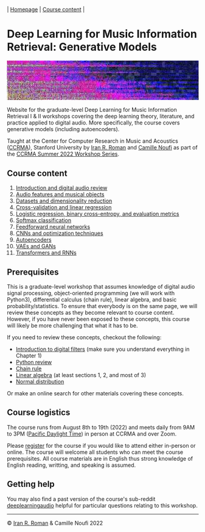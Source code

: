 | [Homepage](https://dl4genaudio.github.io) | [Course content](https://dl4genaudio.github.io/#course-content) | 

<!-- [Spanish](https://dl4genaudio-github-io.translate.goog/?_x_tr_sl=en&_x_tr_tl=es&_x_tr_hl=en-US) | -->

# Deep Learning for Music Information Retrieval: Generative Models
<img src="assets/home.jpg" alt="drawing" width="1000"/>

Website for the graduate-level Deep Learning for Music Information Retrieval I & II workshops covering the deep learning theory, literature, and practice applied to digital audio. More specifically, the course covers generative models (including autoencoders).

Taught at the Center for Computer Research in Music and Acoustics ([CCRMA](https://ccrma.stanford.edu/)), Stanford University by [Iran R. Roman](https://iranroman.github.io) and [Camille Noufi](http://camillenoufi.com) as part of the [CCRMA Summer 2022 Workshop Series](https://ccrma.stanford.edu/workshops).

## Course content

1. [Introduction and digital audio review](intro)
2. [Audio features and musical objects](features)
3. [Datasets and dimensionality reduction](pca_data)
4. [Cross-validation and linear regression](cv_lr)
5. [Logistic regression, binary cross-entropy, and evaluation metrics](lg_ce)
6. [Softmax classification](softmax)
7. [Feedforward neural networks](neural_network)
8. [CNNs and optimization techniques](cnn)
9. [Autoencoders](autoencoders)
10. [VAEs and GANs]()
11. [Transformers and RNNs]()

## Prerequisites

This is a graduate-level workshop that assumes knowledge of digital audio signal processing, object-oriented programming (we will work with Python3), differential calculus (chain rule), linear algebra, and basic probability/statistics. To ensure that everybody is on the same page, we will review these concepts as they become relevant to course content. However, if you have never been exposed to these concepts, this course will likely be more challenging that what it has to be.

If you need to review these concepts, checkout the following:

* [Introduction to digital filters](https://ccrma.stanford.edu/~jos/filters/filters.html) (make sure you understand everything in Chapter 1)
* [Python review](https://pythonguide.readthedocs.io/en/latest/python/review.html#)
* [Chain rule](https://www.khanacademy.org/math/ap-calculus-ab/ab-differentiation-2-new/ab-3-1a/a/chain-rule-review)
* [Linear algebra](https://cs229.stanford.edu/section/cs229-linalg.pdf) (at least sections 1, 2, and most of 3)
* [Normal distribution](https://en.wikipedia.org/wiki/Normal_distribution)

Or make an online search for other materials covering these concepts. 

## Course logistics

The course runs from August 8th to 19th (2022) and meets daily from 9AM to 3PM ([Pacific Daylight Time](https://www.timeanddate.com/time/zones/pt)) in person at CCRMA and over Zoom. 

Please [register](https://www.eventbrite.com/e/music-information-retrieval-introduction-deep-learning-i-ii-tickets-319062092307) for the course if you would like to attend either in-person or online. The course will welcome all students who can meet the course prerequisites. All course materials are in English thus strong knowledge of English reading, writting, and speaking is assumed.

<!-- Submit your homework by sending an email to the instructor with ALL the relevant files. -->

## Getting help

<!-- Post your questions on the course Discourse [deeplearningaudio](https://reddit.com/r/deeplearningaudio). -->
You may also find a past version of the course's sub-reddit [deeplearningaudio](https://reddit.com/r/deeplearningaudio) helpful for particular questions relating to this workshop.

___

&copy; [Iran R. Roman](https://iranroman.github.io) & Camille Noufi 2022
